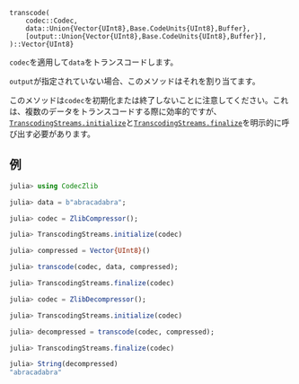 ```
transcode(
    codec::Codec,
    data::Union{Vector{UInt8},Base.CodeUnits{UInt8},Buffer},
    [output::Union{Vector{UInt8},Base.CodeUnits{UInt8},Buffer}],
)::Vector{UInt8}
```

`codec`を適用して`data`をトランスコードします。

`output`が指定されていない場合、このメソッドはそれを割り当てます。

このメソッドは`codec`を初期化または終了しないことに注意してください。これは、複数のデータをトランスコードする際に効率的ですが、[`TranscodingStreams.initialize`](@ref)と[`TranscodingStreams.finalize`](@ref)を明示的に呼び出す必要があります。

## 例

```julia
julia> using CodecZlib

julia> data = b"abracadabra";

julia> codec = ZlibCompressor();

julia> TranscodingStreams.initialize(codec)

julia> compressed = Vector{UInt8}()

julia> transcode(codec, data, compressed);

julia> TranscodingStreams.finalize(codec)

julia> codec = ZlibDecompressor();

julia> TranscodingStreams.initialize(codec)

julia> decompressed = transcode(codec, compressed);

julia> TranscodingStreams.finalize(codec)

julia> String(decompressed)
"abracadabra"

```

